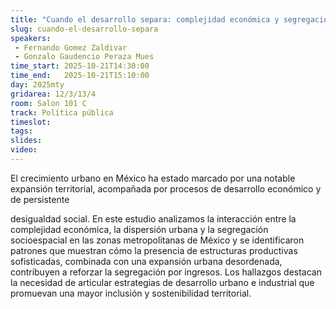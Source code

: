```yaml
---
title: "Cuando el desarrollo separa: complejidad económica y segregación urbana en México"
slug: cuando-el-desarrollo-separa
speakers:
 - Fernando Gomez Zaldivar
 - Gonzalo Gaudencio Peraza Mues
time_start: 2025-10-21T14:30:00
time_end:   2025-10-21T15:10:00
day: 2025mty
gridarea: 12/3/13/4
room: Salon 101 C
track: Política pública
timeslot: 
tags:
slides: 
video: 
---
```


El crecimiento urbano en México ha estado marcado por una notable expansión territorial, acompañada por procesos de desarrollo económico y de persistente

desigualdad social. En este estudio analizamos la interacción entre la complejidad económica, la dispersión urbana y la segregación socioespacial en las zonas metropolitanas de México y se identificaron patrones que muestran cómo la presencia de estructuras productivas sofisticadas, combinada con una expansión urbana desordenada, contribuyen a reforzar la segregación por ingresos. Los hallazgos destacan la necesidad de articular estrategias de desarrollo urbano e industrial que promuevan una mayor inclusión y sostenibilidad territorial.